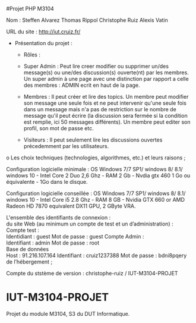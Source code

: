 #Projet PHP M3104

Nom : Steffen Alvarez Thomas Rippol Christophe Ruiz Alexis Vatin

URL du site : http://iut.cruiz.fr/

* Présentation du projet :  
  * Rôles :  
   * Super Admin : Peut lire creer modifier ou supprimer un/des message(s) ou une/des discussion(s) ouverte(nt) par les membres. Un super admin à une page avec une distinction par rapport a celle des membres : ADMIN ecrit en haut de la page.  
       
   * Membres : Il peut créer et lire des topics. Un membre peut modifier son message une seule fois et ne peut intervenir qu'une seule fois dans un message mais n'a pas de restriction sur le nombre de message qu'il peut écrire (la discussion sera fermée si la condition est remplie, ici 50 messages différents). Un membre peut editer son profil, son mot de passe etc.   
    
   * Visiteurs : Il peut seulement lire les discussions ouvertes précedemment par les utilisateurs.  
    
o Les choix techniques (technologies, algorithmes, etc.) et leurs raisons ;  

Configuration logicielle minimale : OS Windows 7/7 SP1/ windows 8/ 8.1/ windows 10 - Intel Core 2 Duo 2,6 Ghz - RAM 2 Gb - Nvdia gtx 460 1 Go ou équivalente - 1Go dans le disque.  

Configuration logicielle conseillée : OS Windows 7/7 SP1/ windows 8/ 8.1/ windows 10 - Intel Core i5 2.8 Ghz - RAM 8 GB  -  Nvidia GTX 660 or AMD Radeon HD 7870 equivalent DX11 GPU, 2 GByte VRA.  

L'ensemble des identifiants de connexion :  
   du site Web (au minimum un compte de test et un d’administration) :  
      Compte test :   
        Identidiant : guest   Mot de passe : guest
      Compte Admin :   
        Identifiant : admin   Mot de passe : root  
      Base de données   
        Host : 91.216.107.164  Identifiant : cruiz1237388     Mot de passe : bdni8pqery           
      de l’hébergement ;  
  
  Compte du ststème de version : christophe-ruiz / IUT-M3104-PROJET                  

# IUT-M3104-PROJET
Projet du module M3104, S3 du DUT Informatique.
